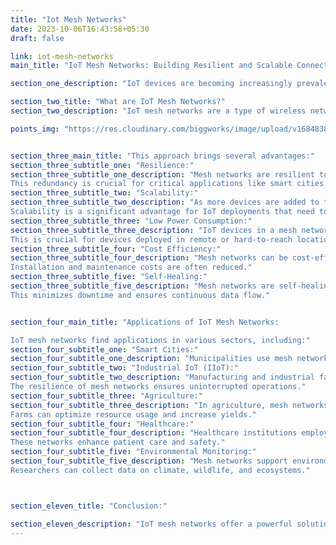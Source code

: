 ```yaml
---
title: "Iot Mesh Networks"
date: 2023-10-06T16:43:58+05:30
draft: false

link: iot-mesh-networks
main_title: "IoT Mesh Networks: Building Resilient and Scalable Connectivity"

section_one_description: "IoT devices are becoming increasingly prevalent, and their connectivity needs continue to evolve. One solution gaining traction is IoT mesh networks. These networks offer resilient and scalable connectivity, making them ideal for large-scale IoT deployments."

section_two_title: "What are IoT Mesh Networks?"
section_two_description: "IoT mesh networks are a type of wireless network in which each device acts as a node that can relay data to other nodes. Unlike traditional star topologies, mesh networks create interconnected webs of communication."

points_img: "https://res.cloudinary.com/biggworks/image/upload/v1684838348/Group_11544_lwrsg0.png"


section_three_main_title: "This approach brings several advantages:"
section_three_subtitle_one: "Resilience:"
section_three_subtitle_one_description: "Mesh networks are resilient to single-point failures. If one node goes offline, data can still find alternative routes to its destination.
This redundancy is crucial for critical applications like smart cities and industrial IoT."
section_three_subtitle_two: "Scalability:"
section_three_subtitle_two_description: "As more devices are added to the network, the mesh can dynamically expand without requiring a complex infrastructure overhaul.
Scalability is a significant advantage for IoT deployments that need to accommodate growth."
section_three_subtitle_three: "Low Power Consumption:"
section_three_subtitle_three_description: "IoT devices in a mesh network can often operate at lower power levels, extending battery life.
This is crucial for devices deployed in remote or hard-to-reach locations."
section_three_subtitle_four: "Cost Efficiency:"
section_three_subtitle_four_description: "Mesh networks can be cost-effective as they require fewer infrastructure investments compared to traditional topologies.
Installation and maintenance costs are often reduced."
section_three_subtitle_five: "Self-Healing:"
section_three_subtitle_five_description: "Mesh networks are self-healing. If a node fails or connectivity is disrupted, the network automatically reroutes data through alternative paths.
This minimizes downtime and ensures continuous data flow."


section_four_main_title: "Applications of IoT Mesh Networks:

IoT mesh networks find applications in various sectors, including:"
section_four_subtitle_one: "Smart Cities:"
section_four_subtitle_one_description: "Municipalities use mesh networks for smart lighting, waste management, and environmental monitoring. These networks enable real-time data collection and control."
section_four_subtitle_two: "Industrial IoT (IIoT):"
section_four_subtitle_two_description: "Manufacturing and industrial facilities rely on mesh networks for monitoring equipment and optimizing processes.
The resilience of mesh networks ensures uninterrupted operations."
section_four_subtitle_three: "Agriculture:"
section_four_subtitle_three_description: "In agriculture, mesh networks enable precision farming and remote monitoring of crops and livestock.
Farms can optimize resource usage and increase yields."
section_four_subtitle_four: "Healthcare:"
section_four_subtitle_four_description: "Healthcare institutions employ mesh networks for patient monitoring, asset tracking, and secure data transmission.
These networks enhance patient care and safety."
section_four_subtitle_five: "Environmental Monitoring:"
section_four_subtitle_five_description: "Mesh networks support environmental monitoring in remote locations.
Researchers can collect data on climate, wildlife, and ecosystems."



section_eleven_title: "Conclusion:"

section_eleven_description: "IoT mesh networks offer a powerful solution for building resilient and scalable connectivity in IoT deployments. Their ability to adapt, self-heal, and expand makes them well-suited for various applications, from smart cities to industrial settings and beyond. As the IoT landscape continues to grow, mesh networks will play a crucial role in ensuring reliable and efficient data communication. Their flexibility and cost-efficiency make them a valuable choice for organizations seeking to harness the full potential of IoT technology."
---
```


